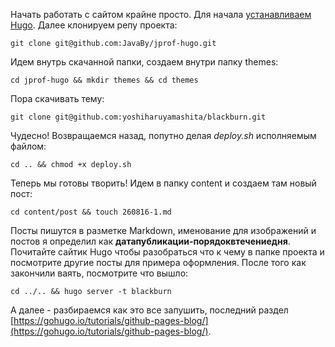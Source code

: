 Начать работать с сайтом крайне просто. Для начала [устанавливаем Hugo](https://gohugo.io/). Далее клонируем репу проекта:

```
git clone git@github.com:JavaBy/jprof-hugo.git
```

Идем внутрь скачанной папки, создаем внутри папку themes:

```
cd jprof-hugo && mkdir themes && cd themes
```

Пора скачивать тему:

```
git clone git@github.com:yoshiharuyamashita/blackburn.git
```

Чудесно! Возвращаемся назад, попутно делая _deploy.sh_ исполняемым файлом:

```
cd .. && chmod +x deploy.sh
```

Теперь мы готовы творить! Идем в папку content и создаем там новый пост:

```
cd content/post && touch 260816-1.md
```

Посты пишутся в разметке Markdown, именование для изображений и постов я определил как __датапубликации-порядоквтечениедня__. Почитайте сайтик Hugo чтобы разобраться что к чему в папке проекта и посмотрите другие посты для примера оформления. После того как закончили ваять, посмотрите что вышло:

```
cd ../.. && hugo server -t blackburn
```

А далее - разбираемся как это все запушить, последний раздел [https://gohugo.io/tutorials/github-pages-blog/](https://gohugo.io/tutorials/github-pages-blog/).